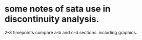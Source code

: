 # some notes of sata use in discontinuity analysis.
2-3 timepoints
compare a-b and c-d sections.
including graphics.

